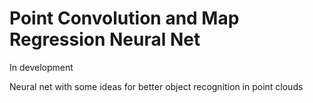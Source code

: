 # Point Convolution and Map Regression Neural Net

In development

Neural net with some ideas for better object recognition
in point clouds